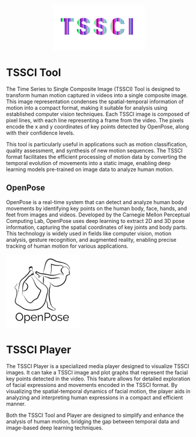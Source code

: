 <p align="center">
  <img src="readme\Title.png" alt="screenshot">
</p>


# TSSCI Tool
The Time Series to Single Composite Image (TSSCI) Tool is designed to transform human motion captured in videos into a single composite image. This image representation condenses the spatial-temporal information of motion into a compact format, making it suitable for analysis using established computer vision techniques. Each TSSCI image is composed of pixel lines, with each line representing a frame from the video. The pixels encode the x and y coordinates of key points detected by OpenPose, along with their confidence levels.

This tool is particularly useful in applications such as motion classification, quality assessment, and synthesis of new motion sequences. The TSSCI format facilitates the efficient processing of motion data by converting the temporal evolution of movements into a static image, enabling deep learning models pre-trained on image data to analyze human motion.

## OpenPose

OpenPose is a real-time system that can detect and analyze human body movements by identifying key points on the human body, face, hands, and feet from images and videos. Developed by the Carnegie Mellon Perceptual Computing Lab, OpenPose uses deep learning to extract 2D and 3D pose information, capturing the spatial coordinates of key joints and body parts. This technology is widely used in fields like computer vision, motion analysis, gesture recognition, and augmented reality, enabling precise tracking of human motion for various applications.

<img src="readme/Logo_main_black.png" alt="Logo" width="200"/>

# TSSCI Player
The TSSCI Player is a specialized media player designed to visualize TSSCI images. It can take a TSSCI image and plot graphs that represent the facial key points detected in the video. This feature allows for detailed exploration of facial expressions and movements encoded in the TSSCI format. By visualizing the spatial-temporal dynamics of facial motion, the player aids in analyzing and interpreting human expressions in a compact and efficient manner.

Both the TSSCI Tool and Player are designed to simplify and enhance the analysis of human motion, bridging the gap between temporal data and image-based deep learning techniques.

